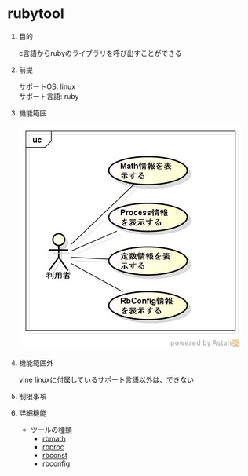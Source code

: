rubytool
========
1. 目的

   c言語からrubyのライブラリを呼び出すことができる

1. 前提

   サポートOS: linux  
   サポート言語: ruby

1. 機能範囲

   ![ruby tool](images/ucRubyTool.jpg)

1. 機能範囲外

   vine linuxに付属しているサポート言語以外は、できない

1. 制限事項

1. 詳細機能

   * ツールの種類
     - [rbmath](rbmath.md)
     - [rbproc](rbproc.md)
     - [rbconst](rbconst.md)
     - [rbconfig](rbconfig.md)
  
